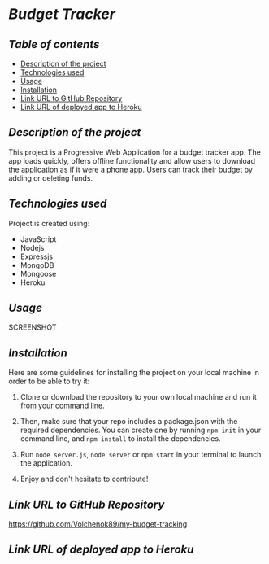 # **_Budget Tracker_**

## **_Table of contents_**
* [Description of the project](#description-of-the-project)
* [Technologies used](#technologies-used)
* [Usage](#Usage)
* [Installation](#installation)
* [Link URL to GitHub Repository](#link-URL-to-GitHub-repository)
* [Link URL of deployed app to Heroku](#link-URL-of-deployed-app-to-Heroku)

## **_Description of the project_**

This project is a Progressive Web Application for a budget tracker app. The app loads quickly, offers offline functionality and allow users to download the application as if it were a phone app. Users can track their budget by adding or deleting funds.

## **_Technologies used_**
Project is created using:
* JavaScript
* Nodejs
* Expressjs
* MongoDB
* Mongoose
* Heroku

## **_Usage_**
SCREENSHOT

## **_Installation_**
Here are some guidelines for installing the project on your local machine in order to be able to try it: 

1. Clone or download the repository to your own local machine and run it from your command line.

2. Then, make sure that your repo includes a package.json with the required dependencies. You can create one by running ```npm init``` in your command line, and ```npm install``` to install the dependencies.

3. Run ```node server.js```, ```node server``` or ```npm start``` in your terminal to launch the application.

4. Enjoy and don't hesitate to contribute!

## **_Link URL to GitHub Repository_**
https://github.com/Volchenok89/my-budget-tracking

## **_Link URL of deployed app to Heroku_**

